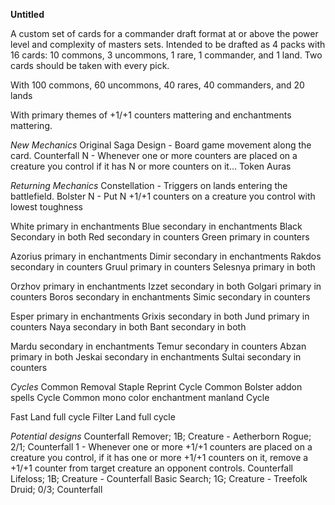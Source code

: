 **Untitled**

A custom set of cards for a commander draft format at or above the power level and complexity of masters sets. Intended to be drafted as 4 packs with 16 cards: 10 commons, 3 uncommons, 1 rare, 1 commander, and 1 land. Two cards should be taken with every pick.

With 100 commons, 60 uncommons, 40 rares, 40 commanders, and 20 lands

With primary themes of +1/+1 counters mattering and enchantments mattering.

*New Mechanics*
Original Saga Design - Board game movement along the card.
Counterfall N - Whenever one or more counters are placed on a creature you control if it has N or more counters on it...
Token Auras

*Returning Mechanics*
Constellation - Triggers on lands entering the battlefield.
Bolster N - Put N +1/+1 counters on a creature you control with lowest toughness

White primary in enchantments
Blue secondary in enchantments
Black Secondary in both
Red secondary in counters
Green primary in counters

Azorius primary in enchantments
Dimir secondary in enchantments
Rakdos secondary in counters
Gruul primary in counters
Selesnya primary in both

Orzhov primary in enchantments
Izzet secondary in both
Golgari primary in counters
Boros secondary in enchantments
Simic secondary in counters

Esper primary in enchantments
Grixis secondary in both
Jund primary in counters
Naya secondary in both
Bant secondary in both

Mardu secondary in enchantments
Temur secondary in counters
Abzan primary in both
Jeskai secondary in enchantments
Sultai secondary in counters

*Cycles*
Common Removal Staple Reprint Cycle
Common Bolster addon spells Cycle
Common mono color enchantment manland Cycle

Fast Land full cycle
Filter Land full cycle


*Potential designs*
Counterfall Remover; 1B; Creature - Aetherborn Rogue; 2/1;	     Counterfall 1 - Whenever one or more +1/+1 counters are placed on a creature you control, if it has one or more +1/+1 counters on it, remove a +1/+1 counter from target creature an opponent controls.
Counterfall Lifeloss; 1B; Creature - 
Counterfall Basic Search; 1G; Creature - Treefolk Druid; 0/3; 	 Counterfall